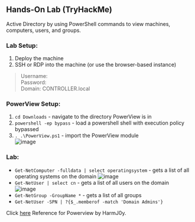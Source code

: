 ## Hands-On Lab (TryHackMe)
Active Directory by using PowerShell commands to view machines, computers, users, and groups.

### Lab Setup:
1. Deploy the machine
2. SSH or RDP into the machine (or use the browser-based instance)
> Username:  
Password:  
Domain: CONTROLLER.local

### PowerView Setup:
1. ```cd Downloads``` - navigate to the directory PowerView is in
2. ```powershell -ep bypass``` - load a powershell shell with execution policy bypassed
3. ```. .\PowerView.ps1``` - import the PowerView module <br/>
![image](https://user-images.githubusercontent.com/35620941/149575780-70ca473b-442a-47f1-858c-4cbd82e6ee4e.png)

### Lab:
- ```Get-NetComputer -fulldata | select operatingsystem``` - gets a list of all operating systems on the domain
![image](https://user-images.githubusercontent.com/35620941/149576088-bb27894e-6ec1-4ea1-896a-8f348b24c345.png)
- ```Get-NetUser | select cn``` - gets a list of all users on the domain <br/>
![image](https://user-images.githubusercontent.com/35620941/149576135-9ad0eb5c-1268-46d3-b6a2-fcd4b4874583.png)
- ```Get-NetGroup -GroupName *``` - gets a list of all groups
- ```Get-NetUser -SPN | ?{$_.memberof -match 'Domain Admins'}```

Click [here](https://gist.github.com/HarmJ0y/184f9822b195c52dd50c379ed3117993) Reference for Powerview by HarmJ0y.
